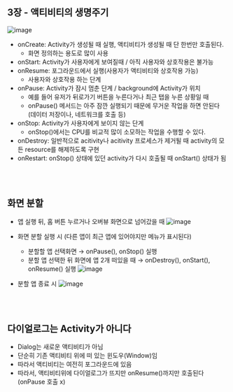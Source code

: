 ## 3장 - 액티비티의 생명주기

![image](https://github.com/user-attachments/assets/4035f1f0-f0e5-40d3-a75f-fc6adaf66bfb)


- onCreate: Activity가 생성될 때 실행, 액티비티가 생성될 때 단 한번만 호출된다.
    - 화면 정의하는 용도로 많이 사용
- onStart: Activity가 사용자에게 보여질때 / 아직 사용자와 상호작용은 불가능
- onResume: 포그라운드에서 실행(사용자가 액티비티와 상호작용 가능)
    - 사용자와 상호작용 하는 단계
- onPause: Activity가 잠시 멈춘 단계 / background에 Activity가 위치
    - 예를 들어 유저가 뒤로가기 버튼을 누른다거나 최근 탭을 누른 상황일 때
    - onPause() 메서드는 아주 잠깐 실행되기 때문에 무거운 작업을 하면 안된다 (데이터 저장이나, 네트워크를 호출 등)
- onStop: Activity가 사용자에게 보이지 않는 단계
    - onStop()에서는 CPU를 비교적 많이 소모하는 작업을 수행할 수 있다.
- onDestroy: 일반적으로 acitivity나 acitivity 프로세스가 제거될 때 activity의 모든 resource를 해제하도록 구현
- onRestart: onStop() 상태에 있던 activity가 다시 호출될 때 onStart() 상태가 됨

<br><br>
## 화면 분할
- 앱 실행 뒤, 홈 버튼 누르거나 오버뷰 화면으로 넘어갔을 때
![image](https://github.com/user-attachments/assets/fbbb2df7-0147-4d87-b186-e86808dfc051)

- 화면 분할 실행 시 (다른 앱이 최근 앱에 있어야지만 메뉴가 표시된다)
    - 분할할 앱 선택화면 → onPause(), onStop() 실행
    - 분할 앱 선택한 뒤 화면에 앱 2개 떠있을 때 → onDestroy(), onStart(), onResume() 실행
![image](https://github.com/user-attachments/assets/e2fdd6bb-9b1e-4b5b-b02f-dcfccc0bd50e)

- 분할 앱 종료 시
![image](https://github.com/user-attachments/assets/35e6dae8-06ad-4af4-9d52-61dfa2a80b94)

<br><br>
## 다이얼로그는 Activity가 아니다
- Dialog는 새로운 액티비티가 아님
- 단순히 기존 액티비티 위에 떠 있는 윈도우(Window)임
- 따라서 액티비티는 여전히 포그라운드에 있음
- 따라서, 액티비티위에 다이얼로그가 뜨지만 onResume()까지만 호출된다 (onPause 호출 x)
